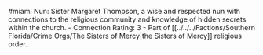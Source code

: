 #miami 
Nun: Sister Margaret Thompson, a wise and respected nun with connections to the religious community and knowledge of hidden secrets within the church. - Connection Rating: 3 - Part of [[../../../Factions/Southern Florida/Crime Orgs/The Sisters of Mercy|the Sisters of Mercy]] religious order.